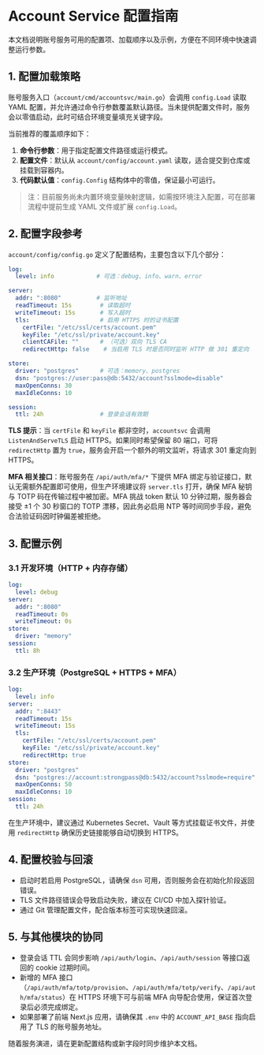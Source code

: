 # Account Service 配置指南

本文档说明账号服务可用的配置项、加载顺序以及示例，方便在不同环境中快速调整运行参数。

## 1. 配置加载策略

账号服务入口（`account/cmd/accountsvc/main.go`）会调用 `config.Load` 读取 YAML 配置，并允许通过命令行参数覆盖默认路径。当未提供配置文件时，服务会以零值启动，此时可结合环境变量填充关键字段。

当前推荐的覆盖顺序如下：

1. **命令行参数**：用于指定配置文件路径或运行模式。
2. **配置文件**：默认从 `account/config/account.yaml` 读取，适合提交到仓库或挂载到容器内。
3. **代码默认值**：`config.Config` 结构体中的零值，保证最小可运行。

> 注：目前服务尚未内置环境变量映射逻辑，如需按环境注入配置，可在部署流程中提前生成 YAML 文件或扩展 `config.Load`。

## 2. 配置字段参考

`account/config/config.go` 定义了配置结构，主要包含以下几个部分：

```yaml
log:
  level: info            # 可选：debug、info、warn、error

server:
  addr: ":8080"          # 监听地址
  readTimeout: 15s        # 读取超时
  writeTimeout: 15s       # 写入超时
  tls:                    # 启用 HTTPS 时的证书配置
    certFile: "/etc/ssl/certs/account.pem"
    keyFile: "/etc/ssl/private/account.key"
    clientCAFile: ""      # （可选）双向 TLS CA
    redirectHttp: false    # 当启用 TLS 时是否同时监听 HTTP 做 301 重定向

store:
  driver: "postgres"      # 可选：memory、postgres
  dsn: "postgres://user:pass@db:5432/account?sslmode=disable"
  maxOpenConns: 30
  maxIdleConns: 10

session:
  ttl: 24h                # 登录会话有效期
```

**TLS 提示**：当 `certFile` 和 `keyFile` 都非空时，`accountsvc` 会调用 `ListenAndServeTLS` 启动 HTTPS。如果同时希望保留 80 端口，可将 `redirectHttp` 置为 `true`，服务会开启一个额外的明文监听，将请求 301 重定向到 HTTPS。

**MFA 相关接口**：账号服务在 `/api/auth/mfa/*` 下提供 MFA 绑定与验证接口，默认无需额外配置即可使用，但生产环境建议将 `server.tls` 打开，确保 MFA 秘钥与 TOTP 码在传输过程中被加密。MFA 挑战 token 默认 10 分钟过期，服务器会接受 ±1 个 30 秒窗口的 TOTP 漂移，因此务必启用 NTP 等时间同步手段，避免合法验证码因时钟偏差被拒绝。

## 3. 配置示例

### 3.1 开发环境（HTTP + 内存存储）

```yaml
log:
  level: debug
server:
  addr: ":8080"
  readTimeout: 0s
  writeTimeout: 0s
store:
  driver: "memory"
session:
  ttl: 8h
```

### 3.2 生产环境（PostgreSQL + HTTPS + MFA）

```yaml
log:
  level: info
server:
  addr: ":8443"
  readTimeout: 15s
  writeTimeout: 15s
  tls:
    certFile: "/etc/ssl/certs/account.pem"
    keyFile: "/etc/ssl/private/account.key"
    redirectHttp: true
store:
  driver: "postgres"
  dsn: "postgres://account:strongpass@db:5432/account?sslmode=require"
  maxOpenConns: 50
  maxIdleConns: 10
session:
  ttl: 24h
```

在生产环境中，建议通过 Kubernetes Secret、Vault 等方式挂载证书文件，并使用 `redirectHttp` 确保历史链接能够自动切换到 HTTPS。

## 4. 配置校验与回滚

- 启动时若启用 PostgreSQL，请确保 `dsn` 可用，否则服务会在初始化阶段返回错误。
- TLS 文件路径错误会导致启动失败，建议在 CI/CD 中加入探针验证。
- 通过 Git 管理配置文件，配合版本标签可实现快速回滚。

## 5. 与其他模块的协同

- 登录会话 TTL 会同步影响 `/api/auth/login`、`/api/auth/session` 等接口返回的 cookie 过期时间。
- 新增的 MFA 接口（`/api/auth/mfa/totp/provision`、`/api/auth/mfa/totp/verify`、`/api/auth/mfa/status`）在 HTTPS 环境下可与前端 MFA 向导配合使用，保证首次登录后必须完成绑定。
- 如果部署了前端 Next.js 应用，请确保其 `.env` 中的 `ACCOUNT_API_BASE` 指向启用了 TLS 的账号服务地址。

随着服务演进，请在更新配置结构或新字段时同步维护本文档。
